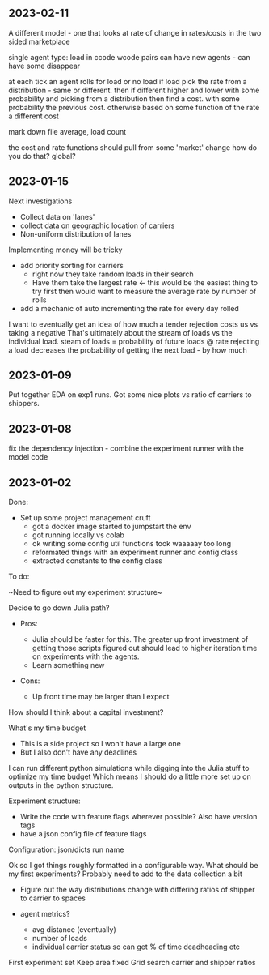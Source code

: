 
## 2023-02-11
A different model - one that looks at rate of change in rates/costs in the two sided marketplace

single agent type: load in ccode wcode pairs
can have new agents - can have some disappear

at each tick an agent rolls for load or no load
if load pick the rate from a distribution  - same or different. then if different higher and lower with some probability and picking from a distribution
then find a cost. 
with some probability the previous cost.
otherwise based on some function of the rate a different cost

mark down file average, load count

the cost and rate functions should pull from some 'market' change
how do you do that? 
global?


## 2023-01-15

Next investigations
- Collect data on 'lanes'
- collect data on geographic location of carriers
- Non-uniform distribution of lanes


Implementing money will be tricky
- add priority sorting for carriers 
    - right now they take random loads in their search 
    - Have them take the largest rate <-  this would be the easiest thing to try first
        then would want to measure the average rate by number of rolls
- add a mechanic of auto incrementing the rate for every day rolled 

I want to eventually get an idea of how much a tender rejection costs us vs taking a negative
That's ultimately about the stream of loads vs the individual load.
steam of loads = probability of future loads @ rate
rejecting a load decreases the probability of getting the next load - by how much


## 2023-01-09

Put together EDA on exp1 runs. Got some nice plots vs ratio of carriers to shippers.

## 2023-01-08

fix the dependency injection - combine the experiment runner with the model code

## 2023-01-02

Done:
- Set up some project management cruft
    - got a docker image started to jumpstart the env
    - got running locally vs colab
    - ok writing some config util functions took waaaaay too long
    - reformated things with an experiment runner and config class
    - extracted constants to the config class

To do:

~Need to figure out my experiment structure~

Decide to go down Julia path?
- Pros:
    - Julia should be faster for this. 
    The greater up front investment of getting those scripts figured out should lead to higher iteration time on experiments with the agents.
    - Learn something new

- Cons:
    - Up front time may be larger than I expect

How should I think about a capital investment?

What's my time budget
- This is a side project so I won't have a large one
- But I also don't have any deadlines

I can run different python simulations while digging into the Julia stuff to optimize my time budget
Which means I should do a little more set up on outputs in the python structure.

Experiment structure:
- Write the code with feature flags wherever possible? Also have version tags
- have a json config file of feature flags

Configuration: json/dicts
run name

Ok so I got things roughly formatted in a configurable way.
What should be my first experiments? Probably need to add to the data collection a bit

- Figure out the way distributions change with differing ratios of shipper to carrier to spaces

- agent metrics?
    - avg distance (eventually)
    - number of loads
    - individual carrier status so can get % of time deadheading etc


First experiment set
Keep area fixed
Grid search carrier and shipper ratios



